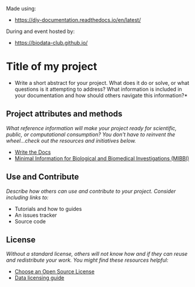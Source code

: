 Made using:
* https://diy-documentation.readthedocs.io/en/latest/

During and event hosted by:
* https://biodata-club.github.io/



# Title of my project

*  Write a short abstract for your project.  What does it do or solve, or what questions is it attempting to address?  What information is included in your documentation and how should others navigate this information?*

## Project attributes and methods

*What reference information will make your project ready for scientific, public, or computational consumption? You don't have to reinvent the wheel...check out the resources and initiatives below.*

- [Write the Docs](http://www.writethedocs.org/)
- [Minimal Information for Biological and Biomedical Investigations (MIBBI)](https://fairsharing.org/collection/MIBBI)

## Use and Contribute

*Describe how others can use and contribute to your project.  Consider including links to:*

- Tutorials and how to guides
- An issues tracker
- Source code

## License

*Without a standard license, others will not know how and if they can reuse and redistribute your work. You might find these resources helpful:*

- [Choose an Open Source License](https://choosealicense.com/)
- [Data licensing guide](https://guides.nyu.edu/data_management/data-licensing)
